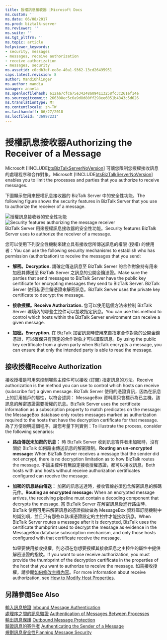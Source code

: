 ```yaml
---
title: 授權訊息接收器 |Microsoft Docs
ms.custom: ''
ms.date: 06/08/2017
ms.prod: biztalk-server
ms.reviewer: ''
ms.suite: ''
ms.tgt_pltfrm: ''
ms.topic: article
helpviewer_keywords:
- security, messages
- messages, receive authorization
- receive authorization
- messages, security
ms.assetid: c0cdb3ef-ee8e-40a1-9362-13cd26495951
caps.latest.revision: 8
author: MandiOhlinger
ms.author: mandia
manager: anneta
ms.openlocfilehash: 612aa7cfca75e34248a094113258fc3c261ef14e
ms.sourcegitcommit: 266308ec5c6a9d8d80ff298ee6051b4843c5d626
ms.translationtype: MT
ms.contentlocale: zh-TW
ms.lasthandoff: 06/27/2018
ms.locfileid: "36997231"
---
```

# <a name="authorizing-the-receiver-of-a-message"></a><span data-ttu-id="6bd44-102">授權訊息接收器</span><span class="sxs-lookup"><span data-stu-id="6bd44-102">Authorizing the Receiver of a Message</span></span>
<span data-ttu-id="6bd44-103">Microsoft [!INCLUDE[btsBizTalkServerNoVersion](../includes/btsbiztalkservernoversion-md.md)] 可讓您限制您授權接收訊息的處理程序和合作對象。</span><span class="sxs-lookup"><span data-stu-id="6bd44-103">Microsoft [!INCLUDE[btsBizTalkServerNoVersion](../includes/btsbiztalkservernoversion-md.md)] enables you to limit the processes and parties that you authorize to receive messages.</span></span>  
  
 <span data-ttu-id="6bd44-104">下圖顯示您用來授權訊息接收器的 BizTalk Server 中的安全性功能。</span><span class="sxs-lookup"><span data-stu-id="6bd44-104">The following figure shows the security features in BizTalk Server that you use to authorize the receiver of a message.</span></span>  
  
 <span data-ttu-id="6bd44-105">![授權訊息接收器的安全性功能](../core/media/ebiz-plan-secoverview-authz.gif "ebiz_plan_secoverview_authz")</span><span class="sxs-lookup"><span data-stu-id="6bd44-105">![Security features authorizing the message receiver](../core/media/ebiz-plan-secoverview-authz.gif "ebiz_plan_secoverview_authz")</span></span>  
<span data-ttu-id="6bd44-106">BizTalk Server 用來授權訊息接收器的安全性功能。</span><span class="sxs-lookup"><span data-stu-id="6bd44-106">Security features BizTalk Server uses to authorize the receiver of a message.</span></span>  
  
 <span data-ttu-id="6bd44-107">您可以使用下列安全性機制來建立具有接收您所傳送訊息的權限 (授權) 的使用者：</span><span class="sxs-lookup"><span data-stu-id="6bd44-107">You can use the following security mechanisms to establish who has permission (authorization) to receive the messages that you send:</span></span>  
  
-   <span data-ttu-id="6bd44-108">**解密。**</span><span class="sxs-lookup"><span data-stu-id="6bd44-108">**Decryption.**</span></span> <span data-ttu-id="6bd44-109">請確定傳送訊息至 BizTalk Server 的合作對象持有用來加密其傳送至 BizTalk Server 之訊息的公開金鑰憑證。</span><span class="sxs-lookup"><span data-stu-id="6bd44-109">Make sure the parties that send messages to BizTalk Server have the public key certificate for encrypting messages they send to BizTalk Server.</span></span> <span data-ttu-id="6bd44-110">BizTalk Server 使用私密金鑰憑證來解密訊息。</span><span class="sxs-lookup"><span data-stu-id="6bd44-110">BizTalk Server uses the private key certificate to decrypt the message.</span></span>  
  
-   <span data-ttu-id="6bd44-111">**接收授權。**</span><span class="sxs-lookup"><span data-stu-id="6bd44-111">**Receive Authorization.**</span></span> <span data-ttu-id="6bd44-112">您可以使用這個方法來控制 BizTalk Server 環境內的哪些主控件可以接收指定訊息。</span><span class="sxs-lookup"><span data-stu-id="6bd44-112">You can use this method to control which hosts within the BizTalk Server environment can receive a given message.</span></span>  
  
-   <span data-ttu-id="6bd44-113">**加密。**</span><span class="sxs-lookup"><span data-stu-id="6bd44-113">**Encryption.**</span></span> <span data-ttu-id="6bd44-114">在 BizTalk 加密訊息時使用來自指定合作對象的公開金鑰憑證，可以確保只有預定的合作對象才可以讀取訊息。</span><span class="sxs-lookup"><span data-stu-id="6bd44-114">By using the public key certificate from a given party when BizTalk encrypts a message, you can ensure that only the intended party is able to read the message.</span></span>  
  
## <a name="receive-authorization"></a><span data-ttu-id="6bd44-115">接收授權</span><span class="sxs-lookup"><span data-stu-id="6bd44-115">Receive Authorization</span></span>  
 <span data-ttu-id="6bd44-116">接收授權是可用來控制哪些主控件可以接收 (訂閱) 指定訊息的方法。</span><span class="sxs-lookup"><span data-stu-id="6bd44-116">Receive authorization is the method you can use to control which hosts can receive (subscribe for) a given message.</span></span> <span data-ttu-id="6bd44-117">BizTalk Server 使用的憑證資訊，因為在訊息上的訂用帳戶的屬性，以符合述詞： MessageBox 資料庫只會標示為已主機，該訊息的解密憑證需要授權的訊息。</span><span class="sxs-lookup"><span data-stu-id="6bd44-117">BizTalk Server uses the certificate information as a subscription property to match predicates on the message: the MessageBox database only routes messages marked as authorization required to the hosts that have the decryption certificate for that message.</span></span> <span data-ttu-id="6bd44-118">為了方便說明這個程序，請您考量下列實例：</span><span class="sxs-lookup"><span data-stu-id="6bd44-118">To illustrate the process, consider the following scenarios:</span></span>  
  
- <span data-ttu-id="6bd44-119">**路由傳送未加密的訊息：** 時 BizTalk Server 收到訊息寄件者未加密時，沒有關於 BizTalk 如何路由傳送訊息的解密限制。</span><span class="sxs-lookup"><span data-stu-id="6bd44-119">**Routing an un-encrypted message:** When BizTalk Server receives a message that the sender did not encrypt, there is no decryption limitation as to how BizTalk routes the message.</span></span> <span data-ttu-id="6bd44-120">不論主控件有無設定接收授權憑證，都可以接收訊息。</span><span class="sxs-lookup"><span data-stu-id="6bd44-120">Both hosts with and hosts without receive authorization certificates configured can receive the message.</span></span>  
  
- <span data-ttu-id="6bd44-121">**加密的訊息路由傳送：** 加密的訊息送達時，接收管線必須包含解密訊息的解碼元件。</span><span class="sxs-lookup"><span data-stu-id="6bd44-121">**Routing an encrypted message:** When an encrypted message arrives, the receiving pipeline must contain a decoding component that decrypts the message.</span></span> <span data-ttu-id="6bd44-122">當 BizTalk Server 在解密訊息後進行路由時，BizTalk 使用可用來解密訊息的憑證指紋做為 MessageBox 資料庫訂閱機制中的識別項，並且只有那些以該項憑證設定的主控件才能接收訊息。</span><span class="sxs-lookup"><span data-stu-id="6bd44-122">When BizTalk Server routes a message after it is decrypted, BizTalk uses the certificate thumbprint used to decrypt the message as evidence in the MessageBox database subscription mechanism, and only those hosts configured with that certificate receive the message.</span></span>  
  
  <span data-ttu-id="6bd44-123">如果要使用接收授權，則必須在您想要授權其接收訊息之主控件的屬性中提供解密憑證的指紋。</span><span class="sxs-lookup"><span data-stu-id="6bd44-123">If you want to use receive authorization, you must provide the thumbprint of the decryption certificate in the properties of the host that you want to authorize to receive the message.</span></span> <span data-ttu-id="6bd44-124">如需接收授權，請參閱[如何修改主機內容](../core/how-to-modify-host-properties.md)。</span><span class="sxs-lookup"><span data-stu-id="6bd44-124">For more information about receive authorization, see [How to Modify Host Properties](../core/how-to-modify-host-properties.md).</span></span>  
  
## <a name="see-also"></a><span data-ttu-id="6bd44-125">另請參閱</span><span class="sxs-lookup"><span data-stu-id="6bd44-125">See Also</span></span>  
 <span data-ttu-id="6bd44-126">[輸入訊息驗證](../core/inbound-message-authentication.md) </span><span class="sxs-lookup"><span data-stu-id="6bd44-126">[Inbound Message Authentication](../core/inbound-message-authentication.md) </span></span>  
 <span data-ttu-id="6bd44-127">[處理序之間的訊息驗證](../core/authentication-of-messages-between-processes.md) </span><span class="sxs-lookup"><span data-stu-id="6bd44-127">[Authentication of Messages Between Processes](../core/authentication-of-messages-between-processes.md) </span></span>  
 <span data-ttu-id="6bd44-128">[輸出訊息保護](../core/outbound-message-protection.md) </span><span class="sxs-lookup"><span data-stu-id="6bd44-128">[Outbound Message Protection](../core/outbound-message-protection.md) </span></span>  
 <span data-ttu-id="6bd44-129">[驗證訊息的寄件者](../core/authenticating-the-sender-of-a-message.md) </span><span class="sxs-lookup"><span data-stu-id="6bd44-129">[Authenticating the Sender of a Message](../core/authenticating-the-sender-of-a-message.md) </span></span>  
 [<span data-ttu-id="6bd44-130">規劃訊息安全性</span><span class="sxs-lookup"><span data-stu-id="6bd44-130">Planning Message Security</span></span>](../core/planning-message-security.md)